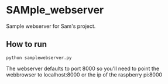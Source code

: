 # SAMple_webserver
Sample webserver for Sam's project.

## How to run
`python samplewebserver.py`

The webserver defaults to port 8000 so you'll need to point the webbrowser to localhost:8000 or the ip of the raspberry pi:8000
